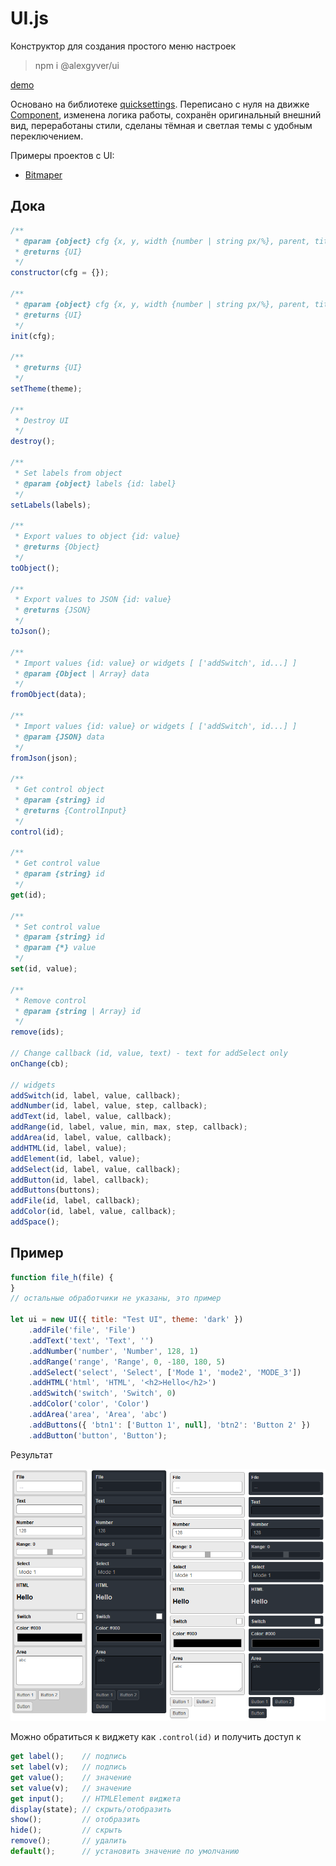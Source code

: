 # UI.js
Конструктор для создания простого меню настроек

> npm i @alexgyver/ui

[demo](https://gyverlibs.github.io/UI.js/test/)

Основано на библиотеке [quicksettings](https://github.com/bit101/quicksettings). Переписано с нуля на движке [Component](https://github.com/bit101/quicksettings), изменена логика работы, сохранён оригинальный внешний вид, переработаны стили, сделаны тёмная и светлая темы с удобным переключением.

Примеры проектов с UI:
- [Bitmaper](https://alexgyver.github.io/Bitmaper/)

## Дока
```js
/**
 * @param {object} cfg {x, y, width {number | string px/%}, parent, title, zIndex, theme {'dark' | 'light'}, autoVar}
 * @returns {UI}
 */
constructor(cfg = {});

/**
 * @param {object} cfg {x, y, width {number | string px/%}, parent, title, zIndex, theme {'dark' | 'light'}, autoVar}
 * @returns {UI}
 */
init(cfg);

/**
 * @returns {UI}
 */
setTheme(theme);

/**
 * Destroy UI
 */
destroy();

/**
 * Set labels from object
 * @param {object} labels {id: label} 
 */
setLabels(labels);

/**
 * Export values to object {id: value}
 * @returns {Object}
 */
toObject();

/**
 * Export values to JSON {id: value}
 * @returns {JSON}
 */
toJson();

/**
 * Import values {id: value} or widgets [ ['addSwitch', id...] ]
 * @param {Object | Array} data
 */
fromObject(data);

/**
 * Import values {id: value} or widgets [ ['addSwitch', id...] ]
 * @param {JSON} data
 */
fromJson(json);

/**
 * Get control object
 * @param {string} id 
 * @returns {ControlInput}
 */
control(id);

/**
 * Get control value
 * @param {string} id 
 */
get(id);

/**
 * Set control value
 * @param {string} id 
 * @param {*} value 
 */
set(id, value);

/**
 * Remove control
 * @param {string | Array} id 
 */
remove(ids);

// Change callback (id, value, text) - text for addSelect only
onChange(cb);

// widgets
addSwitch(id, label, value, callback);
addNumber(id, label, value, step, callback);
addText(id, label, value, callback);
addRange(id, label, value, min, max, step, callback);
addArea(id, label, value, callback);
addHTML(id, label, value);
addElement(id, label, value);
addSelect(id, label, value, callback);
addButton(id, label, callback);
addButtons(buttons);
addFile(id, label, callback);
addColor(id, label, value, callback);
addSpace();
```

## Пример
```js
function file_h(file) {
}
// остальные обработчики не указаны, это пример

let ui = new UI({ title: "Test UI", theme: 'dark' })
    .addFile('file', 'File')
    .addText('text', 'Text', '')
    .addNumber('number', 'Number', 128, 1)
    .addRange('range', 'Range', 0, -180, 180, 5)
    .addSelect('select', 'Select', ['Mode 1', 'mode2', 'MODE_3'])
    .addHTML('html', 'HTML', '<h2>Hello</h2>')
    .addSwitch('switch', 'Switch', 0)
    .addColor('color', 'Color')
    .addArea('area', 'Area', 'abc')
    .addButtons({ 'btn1': ['Button 1', null], 'btn2': 'Button 2' })
    .addButton('button', 'Button');
```

Результат

![test](/img/test.png)

Можно обратиться к виджету как `.control(id)` и получить доступ к
```js
get label();    // подпись
set label(v);   // подпись
get value();    // значение
set value(v);   // значение
get input();    // HTMLElement виджета
display(state); // скрыть/отобразить
show();         // отобразить
hide();         // скрыть
remove();       // удалить
default();      // установить значение по умолчанию
```